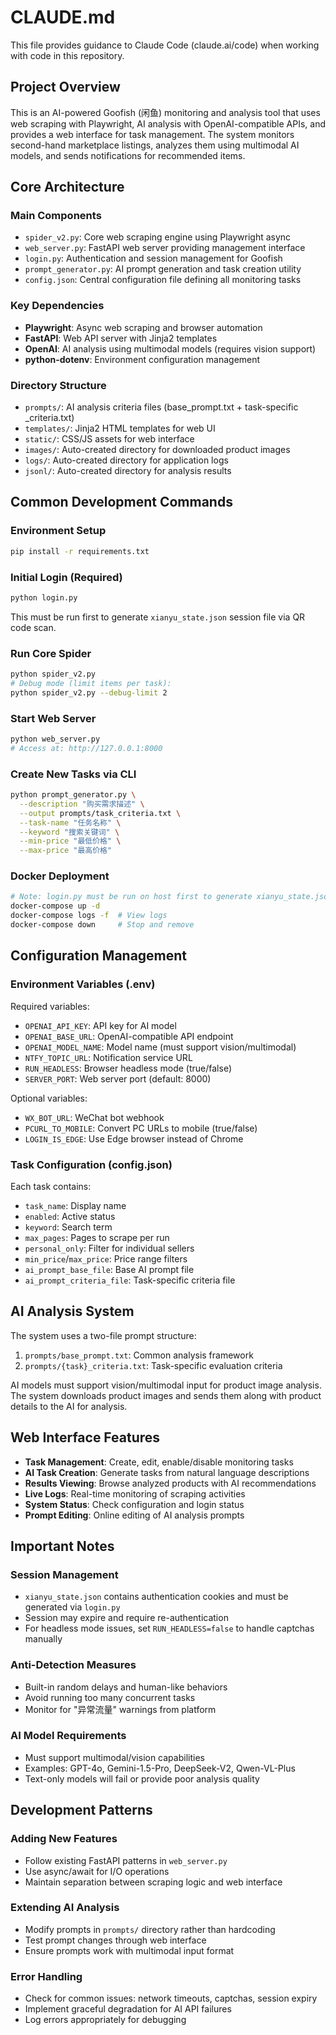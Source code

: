 # CLAUDE.md

This file provides guidance to Claude Code (claude.ai/code) when working with code in this repository.

## Project Overview

This is an AI-powered Goofish (闲鱼) monitoring and analysis tool that uses web scraping with Playwright, AI analysis with OpenAI-compatible APIs, and provides a web interface for task management. The system monitors second-hand marketplace listings, analyzes them using multimodal AI models, and sends notifications for recommended items.

## Core Architecture

### Main Components
- `spider_v2.py`: Core web scraping engine using Playwright async
- `web_server.py`: FastAPI web server providing management interface
- `login.py`: Authentication and session management for Goofish
- `prompt_generator.py`: AI prompt generation and task creation utility
- `config.json`: Central configuration file defining all monitoring tasks

### Key Dependencies
- **Playwright**: Async web scraping and browser automation
- **FastAPI**: Web API server with Jinja2 templates
- **OpenAI**: AI analysis using multimodal models (requires vision support)
- **python-dotenv**: Environment configuration management

### Directory Structure
- `prompts/`: AI analysis criteria files (base_prompt.txt + task-specific _criteria.txt)
- `templates/`: Jinja2 HTML templates for web UI
- `static/`: CSS/JS assets for web interface
- `images/`: Auto-created directory for downloaded product images
- `logs/`: Auto-created directory for application logs
- `jsonl/`: Auto-created directory for analysis results

## Common Development Commands

### Environment Setup
```bash
pip install -r requirements.txt
```

### Initial Login (Required)
```bash
python login.py
```
This must be run first to generate `xianyu_state.json` session file via QR code scan.

### Run Core Spider
```bash
python spider_v2.py
# Debug mode (limit items per task):
python spider_v2.py --debug-limit 2
```

### Start Web Server
```bash
python web_server.py
# Access at: http://127.0.0.1:8000
```

### Create New Tasks via CLI
```bash
python prompt_generator.py \
  --description "购买需求描述" \
  --output prompts/task_criteria.txt \
  --task-name "任务名称" \
  --keyword "搜索关键词" \
  --min-price "最低价格" \
  --max-price "最高价格"
```

### Docker Deployment
```bash
# Note: login.py must be run on host first to generate xianyu_state.json
docker-compose up -d
docker-compose logs -f  # View logs
docker-compose down     # Stop and remove
```

## Configuration Management

### Environment Variables (.env)
Required variables:
- `OPENAI_API_KEY`: API key for AI model
- `OPENAI_BASE_URL`: OpenAI-compatible API endpoint 
- `OPENAI_MODEL_NAME`: Model name (must support vision/multimodal)
- `NTFY_TOPIC_URL`: Notification service URL
- `RUN_HEADLESS`: Browser headless mode (true/false)
- `SERVER_PORT`: Web server port (default: 8000)

Optional variables:
- `WX_BOT_URL`: WeChat bot webhook
- `PCURL_TO_MOBILE`: Convert PC URLs to mobile (true/false)
- `LOGIN_IS_EDGE`: Use Edge browser instead of Chrome

### Task Configuration (config.json)
Each task contains:
- `task_name`: Display name
- `enabled`: Active status
- `keyword`: Search term
- `max_pages`: Pages to scrape per run
- `personal_only`: Filter for individual sellers
- `min_price`/`max_price`: Price range filters
- `ai_prompt_base_file`: Base AI prompt file
- `ai_prompt_criteria_file`: Task-specific criteria file

## AI Analysis System

The system uses a two-file prompt structure:
1. `prompts/base_prompt.txt`: Common analysis framework
2. `prompts/{task}_criteria.txt`: Task-specific evaluation criteria

AI models must support vision/multimodal input for product image analysis. The system downloads product images and sends them along with product details to the AI for analysis.

## Web Interface Features

- **Task Management**: Create, edit, enable/disable monitoring tasks
- **AI Task Creation**: Generate tasks from natural language descriptions
- **Results Viewing**: Browse analyzed products with AI recommendations
- **Live Logs**: Real-time monitoring of scraping activities
- **System Status**: Check configuration and login status
- **Prompt Editing**: Online editing of AI analysis prompts

## Important Notes

### Session Management
- `xianyu_state.json` contains authentication cookies and must be generated via `login.py`
- Session may expire and require re-authentication
- For headless mode issues, set `RUN_HEADLESS=false` to handle captchas manually

### Anti-Detection Measures
- Built-in random delays and human-like behaviors
- Avoid running too many concurrent tasks
- Monitor for "异常流量" warnings from platform

### AI Model Requirements
- Must support multimodal/vision capabilities
- Examples: GPT-4o, Gemini-1.5-Pro, DeepSeek-V2, Qwen-VL-Plus
- Text-only models will fail or provide poor analysis quality

## Development Patterns

### Adding New Features
- Follow existing FastAPI patterns in `web_server.py`
- Use async/await for I/O operations
- Maintain separation between scraping logic and web interface

### Extending AI Analysis
- Modify prompts in `prompts/` directory rather than hardcoding
- Test prompt changes through web interface
- Ensure prompts work with multimodal input format

### Error Handling
- Check for common issues: network timeouts, captchas, session expiry
- Implement graceful degradation for AI API failures
- Log errors appropriately for debugging